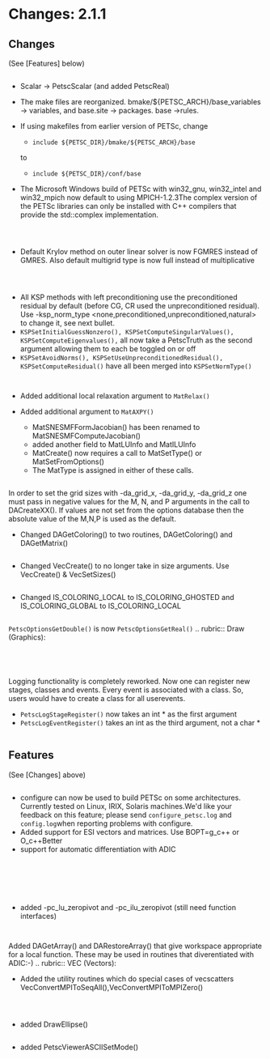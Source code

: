 # Changes: 2.1.1

## Changes

(See [Features] below)

```{rubric} General:
```

- Scalar -> PetscScalar (and added PetscReal)

- The make files are reorganized. bmake/\$\{PETSC_ARCH}/base_variables
  -> variables, and base.site -> packages. base ->rules.

- If using makefiles from earlier version of PETSc, change

  - `include ${PETSC_DIR}/bmake/${PETSC_ARCH}/base`

  to

  - `include ${PETSC_DIR}/conf/base`

- The Microsoft Windows build of PETSc with win32_gnu, win32_intel and
  win32_mpich now default to using MPICH-1.2.3The complex version of
  the PETSc libraries can only be installed with C++ compilers that
  provide the std::complex implementation.

```{rubric} AO (Application Orderings):
```

```{rubric} TS (Timestepping Solvers):
```

```{rubric} DMMG
```

- Default Krylov method on outer linear solver is now FGMRES instead
  of GMRES. Also default multigrid type is now full instead of
  multiplicative

```{rubric} SNES (Nonlinear Solvers):
```

```{rubric} SLES (Linear Solvers):
```

```{rubric} KSP (Krylov Subspace Methods):
```

- All KSP methods with left preconditioning use the preconditioned
  residual by default (before CG, CR used the unpreconditioned
  residual). Use -ksp_norm_type
  \<none,preconditioned,unpreconditioned,natural> to change it, see
  next bullet.
- `KSPSetInitialGuessNonzero(), KSPSetComputeSingularValues(), KSPSetComputeEigenvalues(),`
  all now take a PetscTruth as the second argument allowing them to
  each be toggled on or off
- `KSPSetAvoidNorms(), KSPSetUseUnpreconditionedResidual(),             KSPSetComputeResidual()`
  have all been merged into `KSPSetNormType()`

```{rubric} PC (Preconditioners):
```

```{rubric} MAT (Matrices):
```

- Added additional local relaxation argument to `MatRelax()`

- Added additional argument to `MatAXPY()`

  - MatSNESMFFormJacobian() has been renamed to
    MatSNESMFComputeJacobian()
  - added another field to MatLUInfo and MatILUInfo
  - MatCreate() now requires a call to MatSetType() or
    MatSetFromOptions()
  - The MatType is assigned in either of these calls.

```{rubric} DA (Distributed Arrays):
```

In order to set the grid sizes with -da_grid_x, -da_grid_y,
-da_grid_z one must pass in negative values for the M, N, and P
arguments in the call to DACreateXX(). If values are not set from the
options database then the absolute value of the M,N,P is used as the
default.

- Changed DAGetColoring() to two routines, DAGetColoring() and
  DAGetMatrix()

```{rubric} VEC (Vectors):
```

- Changed VecCreate() to no longer take in size arguments. Use
  VecCreate() & VecSetSizes()

```{rubric} IS (Index Sets):
```

- Changed IS_COLORING_LOCAL to IS_COLORING_GHOSTED and
  IS_COLORING_GLOBAL to IS_COLORING_LOCAL

```{rubric} General:
```

`PetscOptionsGetDouble()` is now `PetscOptionsGetReal()`
.. rubric:: Draw (Graphics):

```{rubric} Viewers:
```

```{rubric} System:
```

```{rubric} Error Handling:
```

```{rubric} Event Logging:
```

Logging functionality is completely reworked. Now one can register
new stages, classes and events. Every event is associated with a
class. So, users would have to create a class for all userevents.

- `PetscLogStageRegister()` now takes an int * as the first
  argument
- `PetscLogEventRegister()` takes an int as the third argument,
  not a char \*

```{rubric} Fortran Interface:
```

## Features

(See [Changes] above)

```{rubric} General:
```

- configure can now be used to build PETSc on some architectures.
  Currently tested on Linux, IRIX, Solaris machines.We'd like your
  feedback on this feature; please send `configure_petsc.log` and
  `config.log`when reporting problems with configure.
- Added support for ESI vectors and matrices. Use BOPT=g_c++ or
  O_c++Better
- support for automatic differentiation with ADIC

```{rubric} AO (Application Orderings):
```

```{rubric} TS (Timestepping Solvers):
```

```{rubric} SNES (Nonlinear Solvers):
```

```{rubric} SLES (Linear Solvers):
```

```{rubric} KSP (Krylov Subspace Methods):
```

```{rubric} PC (Preconditioners):
```

- added -pc_lu_zeropivot and -pc_ilu_zeropivot (still need function
  interfaces)

```{rubric} MAT (Matrices):
```

```{rubric} DA (Distributed Arrays):
```

Added DAGetArray() and DARestoreArray() that give workspace
appropriate for a local function. These may be used in routines that
diverentiated with ADIC:-)
.. rubric:: VEC (Vectors):

- Added the utility routines which do special cases of vecscatters
  VecConvertMPIToSeqAll(),VecConvertMPIToMPIZero()

```{rubric} IS (Index Sets):
```

```{rubric} PF:
```

```{rubric} Draw (Graphics):
```

- added DrawEllipse()

```{rubric} Viewers:
```

- added PetscViewerASCIISetMode()

```{rubric} System:
```

```{rubric} Error Handling:
```

```{rubric} Event Logging:
```

```{rubric} Fortran Interface:
```
